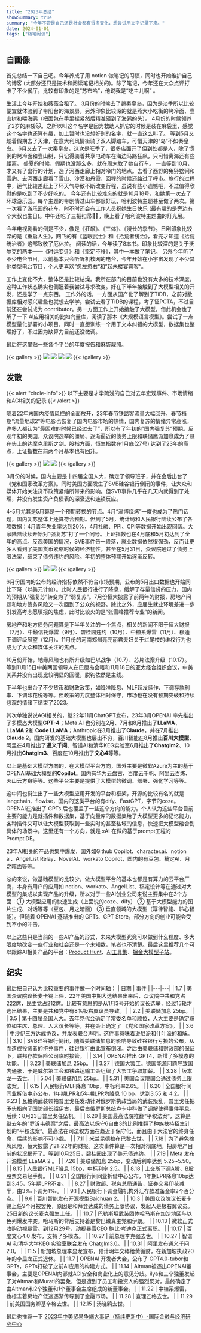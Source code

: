 ```yaml
---
title: "2023年总结"
showSummary: true
summary: "今年不管是自己还是社会都有很多变化，想尝试用文字记录下来。"
date: 2024-01-01
tags: ["随笔闲谈"]
---
```

## 自画像

首先总结一下自己吧。今年养成了用 notion 做笔记的习惯，同时也开始维护自己的博客 (大部分还只是技术和阅读笔记相关的)。除了笔记，今年还在大众点评打卡了不少餐厅，比较有印象的是“苏布哈”，他说我是“吃主儿啊” 。

生活上今年开始和薇薇合租了。
3月份的时候去了趟秦皇岛，因为是淡季所以比较便宜就体验到了带阳台的海景房，另外印象比较深的就是燕大小吃街的烤冷面、壹山树和喂海鸥（把面包在手里捏紧然后精准砸到了海鸥的头）。
4月份的时候领养了2岁的麻袋🐱。之所以叫这个名字是因为救助人抓它的时候是装在麻袋里，感觉这个名字也还算有趣，加上暂时也没想好别的名字，就一直这么叫了。
等到5月又趁着假期去了天津，在意大利风情街骑了双人脚踏车，可惜天津的“岛”不如秦皇岛。
6月又去了一次秦皇岛，这次是旺季了，很多店面开了但到处都是人，除了惯例的烤冷面和壹山树，只记得骑着共享电动车在海边马路狂飙，只可惜离海还有些距离。
盛夏的时候，假期也没那么多，就在周末教了她自行车。
一直等到10月，才又有了出行的计划，选了河西走廊上相对冷门的地点。去看了西野的兔狲猞猁和雪豹、去河西走廊看了雪山、沙漠和丹霞，回程的时候还路过了呼市。旅行的过程中，运气比较差赶上了坏天气导致不断改变行程，虽说有些小遗憾吧，不过值得欣慰的是吃到了不少好吃的。
今年还有比较难忘的就是10月18号，和她第一次去了环球游乐园。每个主题的带剧情过山车都很好玩，哈利波特主题甚至做了两次。第一次看了游乐园的花车，时不时还会有工作人员祝她生日快乐 (最有趣的是旁边有个大叔也生日)。中午还吃了三把扫帚🧙🏻，晚上看了哈利波特主题曲的灯光展。


今年电视剧看的倒是不少，像是《狂飙》、《三体》、《漫长的季节》。日剧印象比较深的是《重启人生》，网飞的有《蓝眼武士》和《拾荒者统治》，看完才知道《拾荒统治者》这部致敬了厄休拉。
阅读的话，今年读了8本书。印象比较深的是关于沃尔克的两本——《时运变迁》和《坚定不移》，其中一本做了笔记。
另外今年听了不少电台节目，以前基本只会听听机核网的电台，今年开始在小宇宙发现了不少其他类型电台节目，个人更喜欢”忽左忽右“和”起朱楼宴宾客“。

工作上变化不大，整体还是比较枯燥。我所在部门的目前也没有太多的技术深度。这种工作状态确实也倒逼着我尝试寻求改变。好在下半年接触到了大模型相关的开发，还是学了一点东西。
工作外的话，一方面从国产化了解到了TiDB，之前对数据库相对感兴趣些也就想去学学。尝试去看了TiDB的课程，考了证PCTA，不过目前还在尝试成为 contributor。另一方面工作上开始接触了大模型，借此机会也了解了一下 AI应用相关的比如向量库，阅读了那本《大规模语言模型》。尝试了一点模型量化部署的小项目，同时一直想训练一个用于文本纠错的大模型，数据集也整理好了，不过因为缺算力目前还没微调。

最后在这里贴一些各个平台的年度报告和麻袋靓照。

{{< gallery >}}
<img src="大众点评2023.jpg" class="grid-w50 " />
<img src="B站2023.jpg" class="grid-w50 " />
<img src="小宇宙2023.jpg" class="grid-w50 " />
<img src="麻袋.png" class="grid-w50 " />
{{< /gallery >}}

## 发散

{{< alert "circle-info">}}
以下主要是才学疏浅的自己对去年宏观事件、市场情绪和AGI相关的记录
{{< /alert >}}

随着22年末国内疫情风控的全面放开，23年春节铁路客流量大幅回升，春节档期“流量地球2”等电影也恢复了国内电影市场的热情，国内复苏的情绪异常高涨，许多人都认为“最困难的时候已经过去了”，所以有了年初的”国内强复苏“预期。反观年初的美国，众议院选举的僵局、逐渐逼近的债务上限和联储鹰派加息成为了悬在头上的达摩克里斯之剑。股指方面，恒生指数在1月底(27号) 达到了23年的高点，上证指数在前两个月基本也有回升。

{{< gallery >}}
<img src="2023恒生指数.png" class="grid-w50 " />
<img src="2023上证指数.png" class="grid-w50 " />
{{< /gallery >}}

3月份的时候，国内主要是十四届全国人大，确定了领导班子，并在会后出台了《党和国家改革方案》。同时美国方面发生了SVB硅谷银行倒闭的事件，让大众和媒体开始关注货币政策紧缩所带来的影响。但SVB事件几乎在几天内就得到了处理，并没有发生资产负债表的深衰退和连锁反应。

4-5月尤其是5月算是一个预期转换的节点。4月“淄博烧烤”一度也成为了热门话题，国内复苏整体上还算符合预期。但到了5月，统计局和人民银行陆续公布了各项数据：4月青年失业率达到20%，4月社融、PPI、CPI等数据开始出现回落。大家陆陆续续开始对“强复苏”打了一个问号。上证指数也在4月底和5月初达到了全年的高点。反观美国的情况，SVB事件告一段落，就业数据依然很强劲，反而让更多人看到了美国货币紧缩时候的经济韧性。甚至在5月31日，众议院通过了债务上限法案，结束了债务违约的风险。年初的整体预期开始逐渐反转。

{{< gallery >}}
<img src="2023 CPI.png" class="grid-w50 " />
<img src="2023 PPI.png" class="grid-w50 " />
{{< /gallery >}}


6月份国内的公布的经济指标依然不符合市场预期，公布的5月出口数据也开始同比下降（以美元计价）。此时人民银行进行了降息，缓解了存量信贷的压力，国内的预期从“强复苏”转变为了“弱复苏”。7月份恒大披露了前两年的财报，房地产问题和地方债务风险又一次回到了公众的视野。除此之外，应届生就业环境差进一步引发高考志愿填报的焦虑，此时比较火的是“张雪峰推荐专业”的新闻。

房地产和地方债务问题算是下半年关注的一个焦点，相关的新闻不限于恒大财报（7月）、中融信托爆雷（9月）、碧桂园违约（10月）、中植系爆雷（11月）、穆迪下调评级展望（12月）。11月份的河南郑州亮亮丽君夫妇关于烂尾楼的维权行为也成为了大众和媒体关注的焦点。

10月份开始，地缘风险也有所升级如巴以战争（10.7）、芯片法案升级（10.17）。等到11月15日中美两国领导人在巴厘岛会晤和11月18日的亚太经合组织会议，中美关系并没有出现比较明显的回暖，脱钩依然是主线。

下半年也出台了不少货币和财政政策，如降准降息、MLF超发续作、下调存款利率、下调印花税等等。但政策的力度整体相对保守，市场也在没有预期突破和持续悲观的情绪下结束了2023。

其次单独说说AGI相关的，继22年11月ChatGPT发布，23年3月OPENAI 率先推出了多模态大模型**GPT-4**；Meta AI 也分别在2月、7月和8月推出了**LLaMA**、**LLaMA 2**和 **Code LLaMA**；Anthropic在3月推出了**Claude**，并在7月推出**Claude 2**。国内研发的基础大模型也层出不穷，百川智能在8月推出**百川大模型**、阿里在4月推出了**通义千问**、智谱AI和清华KEG实验室6月推出了**Chatglm2**、10月推出**Chatglm3**、百度在10月推出了**文心4**等等。

以上是基础大模型方向的，在大模型平台方向，国外主要是微软Azure为主的基于OPENAI基础大模型的**Copilot**。国内有华为云盘古、百度云千帆、阿里云百炼、火山云方舟等等。这些平台主要是提供了大模型的微调、部署、强化学习等等。

这中间也衍生出了一些大模型应用开发的平台和框架，开源的比较有名的就是langchain、flowise，国内的这类平台的有dify、FastGPT，字节的coze。OPENAI在推出了 GPTs 后也覆盖了一些这个方向的能力。个人认为这些平台目前主要的能力是就插件和数据集，基于向量库的数据集给了大模型更多的记忆能力，各种插件又可以让大模型获取到一些实时的甚至私域的信息，快速把大模型融合到具体的场景中。这里还有一个方向，就是 xAI 在做的基于prompt工程的 PromptIDE。

23年AI相关的产品也集中爆发，国外如Github Copilot、character.ai、notion ai、AngelList Relay、NovelAI、workato Copilot，国内的有豆包、稿定AI、月之暗面等等。

总的来说，做基础模型的比较少，做大模型平台的基本也都是有算力的云平台厂商，本身有用户的应用如 notion、workato、AngelList、稿定设计等在通过对大模型的集成以实现产品的升级，所以对于一些AI创业公司来说主要集中在3个方面：① 大模型应用的快速生成（上面说的coze、dify） ② 基于大模型能力的图片生成、对话等等（豆包、月之暗面） ③ 垂直领域的大模型（幂律智能、聆心智能）。但随着 OPENAI 逐渐推出的 GPTs、GPT Store，部分方向的创业可能会受到不小的冲击。

以上这些只是当前的一些AI产品的形式，未来大模型究竟可以做到什么程度、多大限度地改变一些行业和社会还是一个未知数，笔者也不清楚。最后这里推荐几个可以跟踪AI相关产品的平台：[Product Hunt](https://www.producthunt.com/topics/artificial-intelligence)、[AI工具集](https://ai-bot.cn/)、[掘金大模型子站](https://llm.juejin.cn/)。

## 纪实

最后把自己认为比较重要的事件做一个时间轴：
| 日期 | 事件 |
|---|---|
| 1.7 | 美国众议院议长麦卡锡上任，22年美国中期大选结果出来后，众议院中共和党占222席，民主党占212席。比较有意思的是从1月3号开始的议长选举，经过15轮才选出结果，主要是共和党中有8名极右翼议员导致。 |
| 2.2 | 美联储加息 25bp。 |
| 3.5 | 第十四届全国人大。去年党代会确定了常委名单和顺位，人大主要是确定职位如主席、总理、人大议长等等，并在会上确定了 《党和国家改革方案》。 |
| 3.6 | 中沙伊三方达成协议，并发表联合声明。这件事意味着逊尼派和什叶派的和解。 |
| 3.10 | SVB硅谷银行倒闭，随着美联储加息的影响导致硅谷银行亏损的公布，从而造成投资者的挤兑事件，硅谷银行由此宣布倒闭。之后由美联储和财政部的保证下，联邦存款保险公司临时接管。 |
| 3.14 | OPENAI推出 GPT4，新增了多模态的功能。 |
| 3.23 | 美联储加息 25bp。 |
| 3.27 | 德国大罢工。德国能源问题导致国内通胀，于是威尔第工会和铁路运输工会组织了大罢工争取加薪。 |
| 3.28 | 坂本龙一去世。 |
| 5.04 | 美联储加息 25bp。 |
| 5.31 | 美国众议院国会通过债务上限法案。 |
| 6.15 | 人民银行MLF降息 10bp，中标利率2.65。 |
| 6.20 | 全国银行间同业拆借中心公布，1年期LPR和5年期LPR均降息 10 bp，达到3.55 和 4.2。 |
| 6.23  | 瓦格纳武装领袖普里戈任发动针对俄罗斯执政当局的武装叛乱，普里戈任把矛头指向了国防部长绍伊古，最后白俄罗斯总统卢卡申科做了调解使得事件平息。后续：8月23日普里戈任坠机。 |
| 6.29  | 美国最高法院推翻”平权法案”，这算是继去年的”罗诉韦德案“之后，最高法以保守6自由3的比例推翻了种族扶持招生计划的”平权法案“。最高法在司法权方面在趋近于保守化，而且由于大法官的终身任命，后续的影响不可小觑。 |
| 7.11  | 米兰昆德拉在巴黎去世。 |
| 7.18  | 为了避免摘牌风险，恒大披露了21-22年的财报。这次事件算是一次相对彻底地，把房地产目前的状况揭开了。等到10月25日，碧桂园出现了美元债违约。 |
| 7.19 | Meta 发布开源模型 LLaMA 2 。 |
| 7.26 | 美联储加息 25bp，变动后利率达到 5.25~5.50。 |
| 8.15 | 人民银行MLF降息 15bp，中标利率 2.5。 |
| 8.18 | 上交所下调A股、B股股票交易经手费。 |
| 8.21 | 全国银行间同业拆借中心公布，1年期LPR降息10bp达到3.45，5年期LPR不变。 |
| 8.27 | 财政部、税务总局通告，证券交易印花减半，由3‰下调为1‰。 |
| 9.1 | 人民银行下调金融机构外汇存款准备金率2个百分点。 |
| 9.6 | 百川智能发布开源模型Baichuan 2。 |
| 10.3 | 美国众议院议长麦卡锡上任9个月被罢免，原因是和拜登达成的债务上限协议，发起人是极右翼议员。25日新的议长麦克强生上任。 |
| 10.7  | 巴勒斯坦武装团体哈马斯在加沙地区与以色列爆发冲突。哈马斯的背后支持着是黎巴嫩真主党和伊朗。 |
| 10.13  | 微软正式收购动视暴雪。到12月29号，动视暴雪CEO 鲍比·考迪克正式离职。 |
| 10.17 | 百度文心4.0 发布，支持了多模态。 |
| 10.27  | 前总理李克强去世。 |
| 10.27 | 智谱AI 和清华大学KEG 实验室联合发布 Chatglm3.0。 |
| 10.31 | 阿里发布通义千问2.0。 |
| 11.5  | 新加坡总理李显龙宣布，预计明年交棒给黄循财，在新加坡执政20年的李显龙正式退休。 |
| 11.7  | OPENAI 开发者大会，公布了 GPT4.0-tubor和 GPTs，GPTs打破了之前AI应用的构建方式。 |
| 11.14 | Altman被逐出OPENAI董事会，主要是OPENAI内部就AGI安全和商业化上的意见分歧。ilya和三个独董发起了对Altman和Murati的罢免，但是遭到了员工和投资人的强烈反对，最终确定了由Altman和2个独董和1个董事会主席组成的新董事会。 |
| 11.22  | 中植系爆雷，也标志着房地产低迷逐渐传导到了金融市场。 |
| 11.28  | 查理芒格去世。 |
| 11.29  | 前美国国务卿基辛格去世。 |
| 12.15 | 汤晓鸥去世。 |

最后也推荐一下 [2023年中美贸易争端大事记（持续更新中）-国际金融与经济研究中心](https://cifer.pbcsf.tsinghua.edu.cn/info/1161/2767.htm)